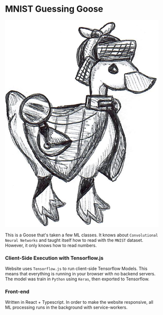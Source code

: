 # MNIST Guessing Goose

![GG the guessing Goose](src/ggImages/gg-idle-cropped.png)

This is a Goose that's taken a few ML classes. It knows 
about `Convolutional Neural Networks` and taught itself how to read with the
`MNIST` dataset. However, it only knows how to read numbers.

### Client-Side Execution with Tensorflow.js
Website uses `Tensorflow.js` to run client-side Tensorflow Models. This means
that everything is running in your browser with no backend servers. The model
was train in `Python` using `Keras`, then exported to Tensorflow.

### Front-end
Written in React + Typescript. In order to make the website responsive,
all ML processing runs in the background with service-workers.